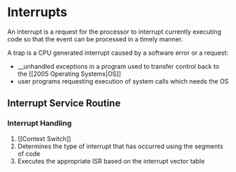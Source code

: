 # Interrupts
An interrupt is a request for the processor to interrupt currently executing code so that the event can be processed in a timely manner. 

A trap is a CPU generated interrupt caused by a software error or a request:
- __unhandled exceptions in a program used to transfer control back to the [[2005 Operating Systems|OS]]
- user programs requesting execution of system calls which needs the OS
## Interrupt Service Routine
### Interrupt Handling
1. [[Context Switch]] 
2. Determines the type of interrupt that has occurred using the segments of code
3. Executes the appropriate ISR based on the interrupt vector table